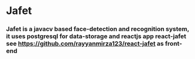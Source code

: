 # Jafet

### Jafet is a javacv based face-detection and recognition system, it uses postgresql for data-storage and reactjs app react-jafet see https://github.com/rayyanmirza123/react-jafet as front-end

